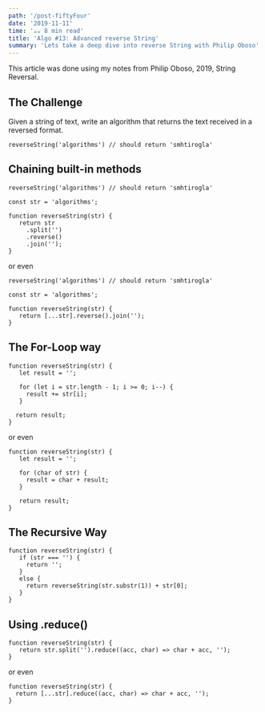 ```yaml
---
path: '/post-fiftyFour'
date: '2019-11-11'
time: '☕️☕️ 8 min read'
title: 'Algo #13: Advanced reverse String'
summary: 'Lets take a deep dive into reverse String with Philip Oboso'
---
```


This article was done using my notes from Philip Oboso, 2019, String Reversal.

## The Challenge

Given a string of text, write an algorithm that returns the text received in a reversed format.

```
reverseString('algorithms') // should return 'smhtirogla'
```

## Chaining built-in methods

```
reverseString('algorithms') // should return 'smhtirogla'

const str = 'algorithms';

function reverseString(str) {
   return str
     .split('')
     .reverse()
     .join('');
}
```

or even

```
reverseString('algorithms') // should return 'smhtirogla'

const str = 'algorithms';

function reverseString(str) {
   return [...str].reverse().join('');
}
```

## The For-Loop way

```
function reverseString(str) {
   let result = '';

   for (let i = str.length - 1; i >= 0; i--) {
     result += str[i];
   }

  return result;
}
```

or even

```
function reverseString(str) {
   let result = '';

   for (char of str) {
     result = char + result;
   }

   return result;
}
```

## The Recursive Way

```
function reverseString(str) {
   if (str === '') {
     return '';
   }
   else {
     return reverseString(str.substr(1)) + str[0];
   }
}
```

## Using .reduce()

```
function reverseString(str) {
   return str.split('').reduce((acc, char) => char + acc, '');
}
```

or even

```
function reverseString(str) {
  return [...str].reduce((acc, char) => char + acc, '');
}
```
